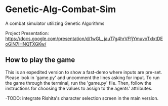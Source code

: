 # Genetic-Alg-Combat-Sim
A combat simulator utilizing Genetic Algorithms

Project Presentation:
https://docs.google.com/presentation/d/1wGL_jauT7g4hrVFfjYmuvoTxlxtDEoGIN7lHNQTXGKw/

## How to play the game
This is an expedited version to show a fast-demo where inputs are pre-set. Please look in 'game.py' and uncomment the lines asking for input. 
To run the game through the terminal, run the 'game.py' file. Then, follow the instructions for choosing the values to assign to the agents' attributes. 

-TODO: integrate Rishita's character selection screen in the main version. 
